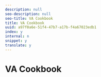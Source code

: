 ```yaml
---
description: null
seo-description: null
seo-title: VA Cookbook
title: VA Cookbook
uuid: a97f0a6e-51f4-47b7-a17b-f4a67023edb1
index: y
internal: n
snippet: y
translate: y
---
```


# VA Cookbook

